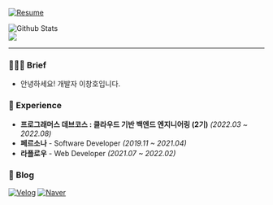 [![Resume](https://img.shields.io/badge/Resume-orange?style=flat-square)](https://glimmer-chair-089.notion.site/df337728b6f4493781017fe78c3fff2c)

![Github Stats](https://github-readme-stats.vercel.app/api?username=nnagman&show_icons=true)<br/>
<a href="https://opgc.me/#/users/nnagman" target="_blank"><img src="https://api.opgc.me/githubs/users/nnagman/tag/?theme=basic" /></a>

---

### 💁🏻‍♂️ Brief
- 안녕하세요! 개발자 이창호입니다.

### 💼 Experience
- **프로그래머스 데브코스 : 클라우드 기반 백엔드 엔지니어링 (2기)** *(2022.03 ~ 2022.08)*
- **페르소나** - Software Developer *(2019.11 ~ 2021.04)*
- **라플로우** - Web Developer *(2021.07 ~ 2022.02)*

### 📄 Blog
[![Velog](https://img.shields.io/badge/velog-blog-lightgrey)](https://velog.io/@nnagman)
[![Naver](https://img.shields.io/badge/naver-blog-green)](https://blog.naver.com/ckdgh930314)
